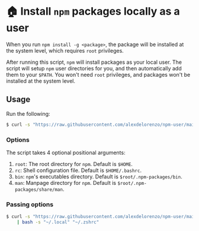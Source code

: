 # 🏠 Install `npm` packages locally as a user
When you run `npm install -g <package>`, the package will be installed at the system level, which requires `root` privileges. 

After running this script, `npm` will install packages as your local user. The script will setup `npm` user directories for you, and then automatically add them to your `$PATH`. You won't need `root` privileges, and packages won't be installed at the system level.

## Usage
Run the following:
```bash
$ curl -s "https://raw.githubusercontent.com/alexdelorenzo/npm-user/main/npm-user.sh" | bash
```
### Options
The script takes 4 optional positional arguments:
  1. `root`: The root directory for `npm`. Default is `$HOME`.
  2. `rc`: Shell configuration file. Default is `$HOME/.bashrc`.
  3. `bin`: `npm`'s executables directory. Default is `$root/.npm-packages/bin`.
  4. `man`: Manpage directory for `npm`. Default is `$root/.npm-packages/share/man`.

### Passing options
```bash
$ curl -s "https://raw.githubusercontent.com/alexdelorenzo/npm-user/main/npm-user.sh" \
    | bash -s "~/.local" "~/.zshrc"
```
